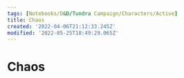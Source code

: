 ```yaml
---
tags: [Notebooks/D&D/Tundra Campaign/Characters/Active]
title: Chaos
created: '2022-04-06T21:12:33.245Z'
modified: '2022-05-25T18:49:29.065Z'
---
```


# Chaos
